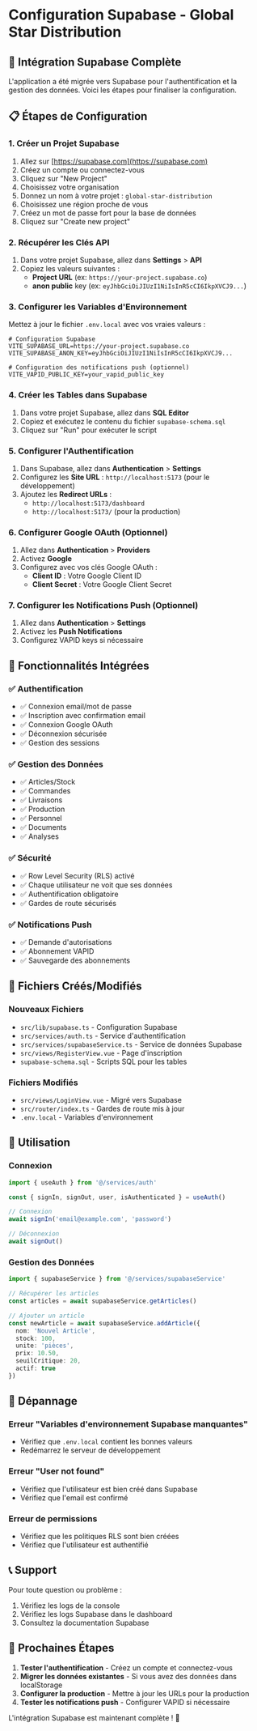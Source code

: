 # Configuration Supabase - Global Star Distribution

## 🎯 Intégration Supabase Complète

L'application a été migrée vers Supabase pour l'authentification et la gestion des données. Voici les étapes pour finaliser la configuration.

## 📋 Étapes de Configuration

### 1. Créer un Projet Supabase

1. Allez sur [https://supabase.com](https://supabase.com)
2. Créez un compte ou connectez-vous
3. Cliquez sur "New Project"
4. Choisissez votre organisation
5. Donnez un nom à votre projet : `global-star-distribution`
6. Choisissez une région proche de vous
7. Créez un mot de passe fort pour la base de données
8. Cliquez sur "Create new project"

### 2. Récupérer les Clés API

1. Dans votre projet Supabase, allez dans **Settings** > **API**
2. Copiez les valeurs suivantes :
   - **Project URL** (ex: `https://your-project.supabase.co`)
   - **anon public** key (ex: `eyJhbGciOiJIUzI1NiIsInR5cCI6IkpXVCJ9...`)

### 3. Configurer les Variables d'Environnement

Mettez à jour le fichier `.env.local` avec vos vraies valeurs :

```env
# Configuration Supabase
VITE_SUPABASE_URL=https://your-project.supabase.co
VITE_SUPABASE_ANON_KEY=eyJhbGciOiJIUzI1NiIsInR5cCI6IkpXVCJ9...

# Configuration des notifications push (optionnel)
VITE_VAPID_PUBLIC_KEY=your_vapid_public_key
```

### 4. Créer les Tables dans Supabase

1. Dans votre projet Supabase, allez dans **SQL Editor**
2. Copiez et exécutez le contenu du fichier `supabase-schema.sql`
3. Cliquez sur "Run" pour exécuter le script

### 5. Configurer l'Authentification

1. Dans Supabase, allez dans **Authentication** > **Settings**
2. Configurez les **Site URL** : `http://localhost:5173` (pour le développement)
3. Ajoutez les **Redirect URLs** :
   - `http://localhost:5173/dashboard`
   - `http://localhost:5173/` (pour la production)

### 6. Configurer Google OAuth (Optionnel)

1. Allez dans **Authentication** > **Providers**
2. Activez **Google**
3. Configurez avec vos clés Google OAuth :
   - **Client ID** : Votre Google Client ID
   - **Client Secret** : Votre Google Client Secret

### 7. Configurer les Notifications Push (Optionnel)

1. Allez dans **Authentication** > **Settings**
2. Activez les **Push Notifications**
3. Configurez VAPID keys si nécessaire

## 🚀 Fonctionnalités Intégrées

### ✅ Authentification
- ✅ Connexion email/mot de passe
- ✅ Inscription avec confirmation email
- ✅ Connexion Google OAuth
- ✅ Déconnexion sécurisée
- ✅ Gestion des sessions

### ✅ Gestion des Données
- ✅ Articles/Stock
- ✅ Commandes
- ✅ Livraisons
- ✅ Production
- ✅ Personnel
- ✅ Documents
- ✅ Analyses

### ✅ Sécurité
- ✅ Row Level Security (RLS) activé
- ✅ Chaque utilisateur ne voit que ses données
- ✅ Authentification obligatoire
- ✅ Gardes de route sécurisés

### ✅ Notifications Push
- ✅ Demande d'autorisations
- ✅ Abonnement VAPID
- ✅ Sauvegarde des abonnements

## 📁 Fichiers Créés/Modifiés

### Nouveaux Fichiers
- `src/lib/supabase.ts` - Configuration Supabase
- `src/services/auth.ts` - Service d'authentification
- `src/services/supabaseService.ts` - Service de données Supabase
- `src/views/RegisterView.vue` - Page d'inscription
- `supabase-schema.sql` - Scripts SQL pour les tables

### Fichiers Modifiés
- `src/views/LoginView.vue` - Migré vers Supabase
- `src/router/index.ts` - Gardes de route mis à jour
- `.env.local` - Variables d'environnement

## 🔧 Utilisation

### Connexion
```typescript
import { useAuth } from '@/services/auth'

const { signIn, signOut, user, isAuthenticated } = useAuth()

// Connexion
await signIn('email@example.com', 'password')

// Déconnexion
await signOut()
```

### Gestion des Données
```typescript
import { supabaseService } from '@/services/supabaseService'

// Récupérer les articles
const articles = await supabaseService.getArticles()

// Ajouter un article
const newArticle = await supabaseService.addArticle({
  nom: 'Nouvel Article',
  stock: 100,
  unite: 'pièces',
  prix: 10.50,
  seuilCritique: 20,
  actif: true
})
```

## 🐛 Dépannage

### Erreur "Variables d'environnement Supabase manquantes"
- Vérifiez que `.env.local` contient les bonnes valeurs
- Redémarrez le serveur de développement

### Erreur "User not found"
- Vérifiez que l'utilisateur est bien créé dans Supabase
- Vérifiez que l'email est confirmé

### Erreur de permissions
- Vérifiez que les politiques RLS sont bien créées
- Vérifiez que l'utilisateur est authentifié

## 📞 Support

Pour toute question ou problème :
1. Vérifiez les logs de la console
2. Vérifiez les logs Supabase dans le dashboard
3. Consultez la documentation Supabase

## 🎉 Prochaines Étapes

1. **Tester l'authentification** - Créez un compte et connectez-vous
2. **Migrer les données existantes** - Si vous avez des données dans localStorage
3. **Configurer la production** - Mettre à jour les URLs pour la production
4. **Tester les notifications push** - Configurer VAPID si nécessaire

L'intégration Supabase est maintenant complète ! 🚀
